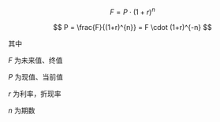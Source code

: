 $$
F = P\cdot(1+r)^{n}
$$

$$
P = \frac{F}{(1+r)^{n}} = F \cdot (1+r)^{-n}
$$



其中

$F$ 为未来值、终值

$P$ 为现值、当前值

$r$ 为利率，折现率

$n$ 为期数

